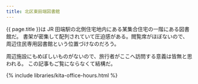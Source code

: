 ```yaml
---
title: 北区東田端図書館
---
```


{{ page.title }}は JR 田端駅の北側住宅地内にある某集合住宅の一階にある図書館だ。
書架が密集して配列されていて圧迫感がある。閲覧席がほぼないので、周辺住民専用図書館という位置づけなのだろう。

周辺施設にもめぼしいものがないので、旅行者がここへ訪問する意義は皆無と思われる。
この記事もご覧にならなくて結構だ。

{% include libraries/kita-office-hours.html %}
